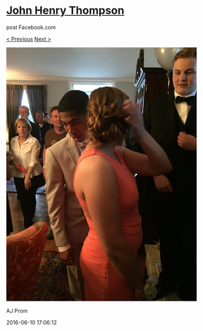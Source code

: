 # [John Henry Thompson](../README.md)
post Facebook.com

[< Previous](2016-06-10-23.md) [Next >](2016-06-10-25.md)

[![](../media/2016-06-10/AJ-Prom-22.jpg)](../README.md)

AJ Prom

2016-06-10 17:06:12